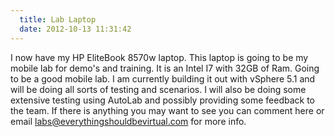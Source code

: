 ```yaml
---
  title: Lab Laptop
  date: 2012-10-13 11:31:42
---
```


I now have my HP EliteBook 8570w laptop. This laptop is going to be my
mobile lab for demo's and training. It is an Intel I7 with 32GB of Ram.
Going to be a good mobile lab. I am currently building it out with
vSphere 5.1 and will be doing all sorts of testing and scenarios. I will
also be doing some extensive testing using AutoLab and possibly
providing some feedback to the team. If there is anything you may want
to see you can comment here or email [labs@everythingshouldbevirtual.com](mailto://lab@everythingshouldbevirtual.com "mailto\://lab@everythingshouldbevirtual.com") for more info.
